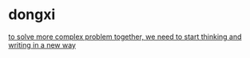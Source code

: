 # dongxi

[to solve more complex problem together, we need to start thinking and writing in a new way](https://github.com/TeamNext/benda-design/issues/11)

